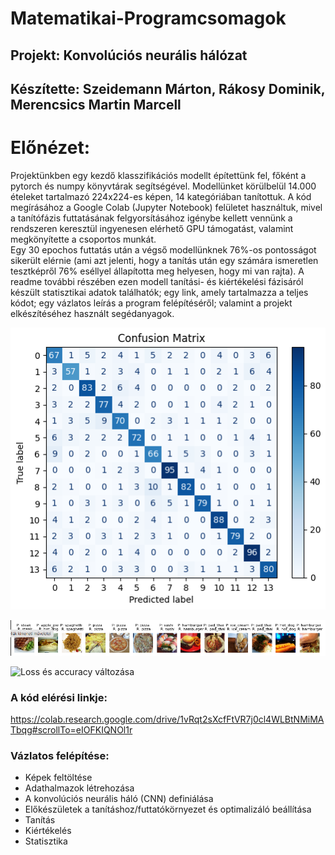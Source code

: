 # Matematikai-Programcsomagok

## Projekt: Konvolúciós neurális hálózat 
## Készítette: Szeidemann Márton, Rákosy Dominik, Merencsics Martin Marcell

# Előnézet:
Projektünkben egy kezdő klasszifikációs modellt építettünk fel, főként a pytorch és numpy könyvtárak segítségével.
Modellünket körülbelül 14.000 ételeket tartalmazó 224x224-es képen, 14 kategóriában tanítottuk.
A kód megírásához a Google Colab (Jupyter Notebook) felületet használtuk, mivel a tanítófázis futtatásának felgyorsításához igénybe kellett vennünk a rendszeren keresztül ingyenesen elérhető GPU támogatást, valamint megkönyítette a csoportos munkát.  
Egy 30 epochos futtatás után a végső modellünknek 76%-os pontosságot sikerült elérnie (ami azt jelenti, hogy a tanítás után egy számára ismeretlen tesztképről 76% eséllyel állapította meg helyesen, hogy mi van rajta).
A readme további részében ezen modell tanítási- és kiértékelési fázisáról készült statisztikai adatok találhatók; egy link, amely tartalmazza a teljes kódot; egy vázlatos leírás a program felépítéséről; valamint a projekt elkészítéséhez használt segédanyagok.

![Confusion matrix](Confusion_matrix.png)

![Predikciók az első 13 tesztképre](13_kep.png)

![Loss és accuracy változása]()

### A kód elérési linkje: 
https://colab.research.google.com/drive/1vRqt2sXcfFtVR7j0cl4WLBtNMiMATbqg#scrollTo=eIOFKIQNOl1r
### Vázlatos felépítése:
- Képek feltöltése
- Adathalmazok létrehozása 
- A konvolúciós neurális háló (CNN) definiálása
- Előkészületek a tanításhoz/futtatókörnyezet és optimalizáló beállítása
- Tanítás
- Kiértékelés 
- Statisztika
